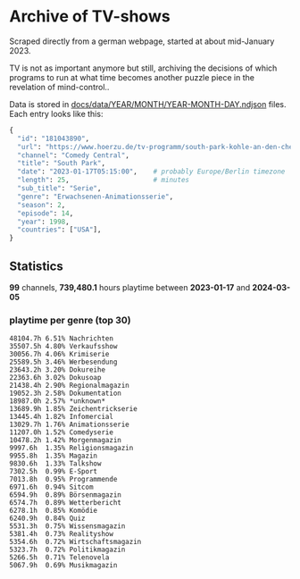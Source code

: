 # Archive of TV-shows

Scraped directly from a german webpage, started at about mid-January 2023.

TV is not as important anymore but still, archiving the decisions of which programs to run at what time
becomes another puzzle piece in the revelation of mind-control.. 

Data is stored in [docs/data/YEAR/MONTH/YEAR-MONTH-DAY.ndjson](docs/data/) files. 
Each entry looks like this:

```python
{
  "id": "181043890", 
  "url": "https://www.hoerzu.de/tv-programm/south-park-kohle-an-den-chefkoch/bid_181043890/", 
  "channel": "Comedy Central", 
  "title": "South Park", 
  "date": "2023-01-17T05:15:00",    # probably Europe/Berlin timezone 
  "length": 25,                     # minutes 
  "sub_title": "Serie", 
  "genre": "Erwachsenen-Animationsserie", 
  "season": 2, 
  "episode": 14, 
  "year": 1998, 
  "countries": ["USA"],
}
```

## Statistics

**99** channels, **739,480.1** hours playtime between **2023-01-17** and **2024-03-05**


### playtime per genre (top 30)

    48104.7h 6.51% Nachrichten
    35507.5h 4.80% Verkaufsshow
    30056.7h 4.06% Krimiserie
    25589.5h 3.46% Werbesendung
    23643.2h 3.20% Dokureihe
    22363.6h 3.02% Dokusoap
    21438.4h 2.90% Regionalmagazin
    19052.3h 2.58% Dokumentation
    18987.0h 2.57% *unknown*
    13689.9h 1.85% Zeichentrickserie
    13445.4h 1.82% Infomercial
    13029.7h 1.76% Animationsserie
    11207.0h 1.52% Comedyserie
    10478.2h 1.42% Morgenmagazin
    9997.6h  1.35% Religionsmagazin
    9955.8h  1.35% Magazin
    9830.6h  1.33% Talkshow
    7302.5h  0.99% E-Sport
    7013.8h  0.95% Programmende
    6971.6h  0.94% Sitcom
    6594.9h  0.89% Börsenmagazin
    6574.7h  0.89% Wetterbericht
    6278.1h  0.85% Komödie
    6240.9h  0.84% Quiz
    5531.3h  0.75% Wissensmagazin
    5381.4h  0.73% Realityshow
    5354.6h  0.72% Wirtschaftsmagazin
    5323.7h  0.72% Politikmagazin
    5266.5h  0.71% Telenovela
    5067.9h  0.69% Musikmagazin
